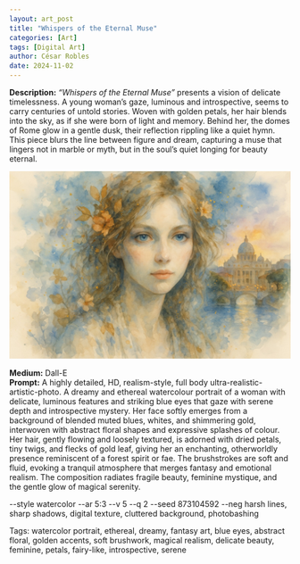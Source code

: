 ```yaml
---
layout: art_post
title: "Whispers of the Eternal Muse"
categories: [Art]
tags: [Digital Art]
author: César Robles
date: 2024-11-02
---
```

**Description:** *“Whispers of the Eternal Muse”* presents a vision of delicate timelessness. A young woman’s gaze, luminous and introspective, seems to carry centuries of untold stories. Woven with golden petals, her hair blends into the sky, as if she were born of light and memory. Behind her, the domes of Rome glow in a gentle dusk, their reflection rippling like a quiet hymn. This piece blurs the line between figure and dream, capturing a muse that lingers not in marble or myth, but in the soul’s quiet longing for beauty eternal.

![Whispers of the Eternal Muse](/imag/digital_art/whispers_of_the_eternal_muse.jpg)

**Medium:** Dall-E\
**Prompt:** A highly detailed, HD, realism-style,  full body ultra-realistic-artistic-photo. A dreamy and ethereal watercolour portrait of a woman with delicate, luminous features and striking blue eyes that gaze with serene depth and introspective mystery. Her face softly emerges from a background of blended muted blues, whites, and shimmering gold, interwoven with abstract floral shapes and expressive splashes of colour. Her hair, gently flowing and loosely textured, is adorned with dried petals, tiny twigs, and flecks of gold leaf, giving her an enchanting, otherworldly presence reminiscent of a forest spirit or fae. The brushstrokes are soft and fluid, evoking a tranquil atmosphere that merges fantasy and emotional realism. The composition radiates fragile beauty, feminine mystique, and the gentle glow of magical serenity.

--style watercolor --ar 5:3 --v 5 --q 2 --seed 873104592 --neg harsh lines, sharp shadows, digital texture, cluttered background, photobashing

Tags: watercolor portrait, ethereal, dreamy, fantasy art, blue eyes, abstract floral, golden accents, soft brushwork, magical realism, delicate beauty, feminine, petals, fairy-like, introspective, serene